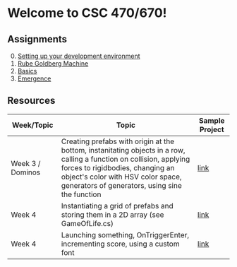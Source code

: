 # Welcome to CSC 470/670!

## Assignments
0. [Setting up your development environment](assignments/setup.md)
1. [Rube Goldberg Machine](assignments/01_machine.md)
1. [Basics](assignments/02_basics.md)
1. [Emergence](assignments/03_emergence.md)

## Resources
Week/Topic | Topic | Sample Project
---------------- | ----- | -----
Week 3 / Dominos | Creating prefabs with origin at the bottom, instanitating objects in a row, calling a function on collision, applying forces to rigidbodies, changing an object's color with HSV color space, generators of generators, using sine the function | [link](examples/Dominos/Assets)
Week 4 | Instantiating a grid of prefabs and storing them in a 2D array (see GameOfLife.cs) | [link](examples/emergence/Assets)
Week 4 | Launching something, OnTriggerEnter, incrementing score, using a custom font | [link](examples/Basics-2/Assets)
